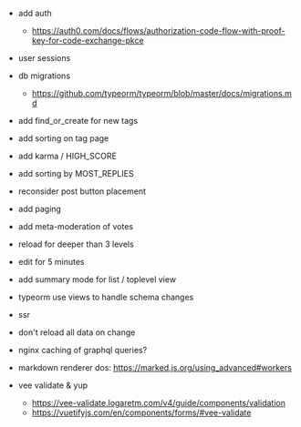 - add auth
  - https://auth0.com/docs/flows/authorization-code-flow-with-proof-key-for-code-exchange-pkce
- user sessions
- db migrations
  - https://github.com/typeorm/typeorm/blob/master/docs/migrations.md

- add find_or_create for new tags

- add sorting on tag page
- add karma / HIGH_SCORE
- add sorting by MOST_REPLIES

- reconsider post button placement
- add paging
- add meta-moderation of votes
- reload for deeper than 3 levels
- edit for 5 minutes

- add summary mode for list / toplevel view

- typeorm use views to handle schema changes
- ssr
- don't reload all data on change
- nginx caching of graphql queries?
- markdown renderer dos: https://marked.js.org/using_advanced#workers
- vee validate & yup
  - https://vee-validate.logaretm.com/v4/guide/components/validation
  - https://vuetifyjs.com/en/components/forms/#vee-validate
